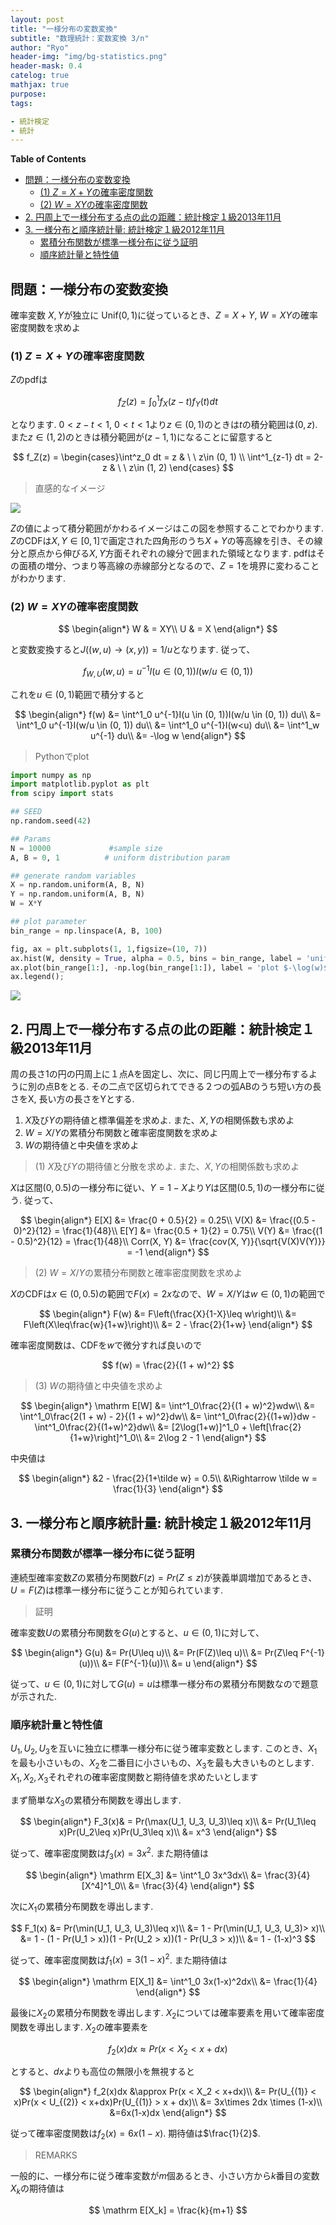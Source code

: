 ```yaml
---
layout: post
title: "一様分布の変数変換"
subtitle: "数理統計：変数変換 3/n"
author: "Ryo"
header-img: "img/bg-statistics.png"
header-mask: 0.4
catelog: true
mathjax: true
purpose: 
tags:

- 統計検定
- 統計
---
```



**Table of Contents**
<!-- START doctoc generated TOC please keep comment here to allow auto update -->
<!-- DON'T EDIT THIS SECTION, INSTEAD RE-RUN doctoc TO UPDATE -->

- [問題：一様分布の変数変換](#%E5%95%8F%E9%A1%8C%E4%B8%80%E6%A7%98%E5%88%86%E5%B8%83%E3%81%AE%E5%A4%89%E6%95%B0%E5%A4%89%E6%8F%9B)
  - [(1) $Z= X + Y$の確率密度関数](#1-z-x--y%E3%81%AE%E7%A2%BA%E7%8E%87%E5%AF%86%E5%BA%A6%E9%96%A2%E6%95%B0)
  - [(2) $W = XY$の確率密度関数](#2-w--xy%E3%81%AE%E7%A2%BA%E7%8E%87%E5%AF%86%E5%BA%A6%E9%96%A2%E6%95%B0)
- [2. 円周上で一様分布する点の此の距離：統計検定１級2013年11月](#2-%E5%86%86%E5%91%A8%E4%B8%8A%E3%81%A7%E4%B8%80%E6%A7%98%E5%88%86%E5%B8%83%E3%81%99%E3%82%8B%E7%82%B9%E3%81%AE%E6%AD%A4%E3%81%AE%E8%B7%9D%E9%9B%A2%E7%B5%B1%E8%A8%88%E6%A4%9C%E5%AE%9A%EF%BC%91%E7%B4%9A2013%E5%B9%B411%E6%9C%88)
- [3. 一様分布と順序統計量: 統計検定１級2012年11月](#3-%E4%B8%80%E6%A7%98%E5%88%86%E5%B8%83%E3%81%A8%E9%A0%86%E5%BA%8F%E7%B5%B1%E8%A8%88%E9%87%8F-%E7%B5%B1%E8%A8%88%E6%A4%9C%E5%AE%9A%EF%BC%91%E7%B4%9A2012%E5%B9%B411%E6%9C%88)
  - [累積分布関数が標準一様分布に従う証明](#%E7%B4%AF%E7%A9%8D%E5%88%86%E5%B8%83%E9%96%A2%E6%95%B0%E3%81%8C%E6%A8%99%E6%BA%96%E4%B8%80%E6%A7%98%E5%88%86%E5%B8%83%E3%81%AB%E5%BE%93%E3%81%86%E8%A8%BC%E6%98%8E)
  - [順序統計量と特性値](#%E9%A0%86%E5%BA%8F%E7%B5%B1%E8%A8%88%E9%87%8F%E3%81%A8%E7%89%B9%E6%80%A7%E5%80%A4)

<!-- END doctoc generated TOC please keep comment here to allow auto update -->

## 問題：一様分布の変数変換

確率変数 $X, Y$が独立に $\text{Unif}(0, 1)$に従っているとき、$Z= X + Y$, $W = XY$の確率密度関数を求めよ

### (1) $Z= X + Y$の確率密度関数

$Z$のpdfは

$$
f_Z(z) = \int^1_0f_X(z-t)f_Y(t)dt
$$

となります. $0<z-t<1$, $0<t<1$より$z\in (0, 1)$のときは$t$の積分範囲は$(0, z)$. また$z\in (1, 2)$のときは積分範囲が$(z-1, 1)$になることに留意すると

$$
f_Z(z) = \begin{cases}\int^z_0 dt = z & \  \ z\in (0, 1) \\ 
\int^1_{z-1} dt = 2-z & \  \ z\in (1, 2) 
\end{cases}
$$

> 直感的なイメージ

<img src="https://github.com/ryonakimageserver/omorikaizuka/blob/master/%E3%83%96%E3%83%AD%E3%82%B0%E7%94%A8/2021-12-25-uniformditribution-01.png?raw=true">

$Z$の値によって積分範囲がかわるイメージはこの図を参照することでわかります. $Z$のCDFは$X, Y \in [0, 1]$で画定された四角形のうち$X + Y$の等高線を引き、その線分と原点から伸びる$X, Y$方面それぞれの線分で囲まれた領域となります. pdfはその面積の増分、つまり等高線の赤線部分となるので、$Z = 1$を境界に変わることがわかります. 


### (2) $W = XY$の確率密度関数

$$
\begin{align*}
W & = XY\\
U & = X
\end{align*}
$$

と変数変換すると$J((w, u)\to (x, y)) = 1/u$となります. 従って、

$$
f_{W, U}(w, u) = u^{-1}I(u \in (0, 1))I(w/u \in (0, 1))
$$

これを$u\in(0,1)$範囲で積分すると

$$
\begin{align*}
f(w) &= \int^1_0 u^{-1}I(u \in (0, 1))I(w/u \in (0, 1)) du\\
&= \int^1_0 u^{-1}I(w/u \in (0, 1)) du\\
&= \int^1_0 u^{-1}I(w<u) du\\
&= \int^1_w u^{-1} du\\
&= -\log w
\end{align*}
$$

> Pythonでplot

```python
import numpy as np
import matplotlib.pyplot as plt
from scipy import stats

## SEED
np.random.seed(42)

## Params
N = 10000             #sample size
A, B = 0, 1          # uniform distribution param

## generate random variables
X = np.random.uniform(A, B, N)
Y = np.random.uniform(A, B, N)
W = X*Y

## plot parameter
bin_range = np.linspace(A, B, 100)

fig, ax = plt.subplots(1, 1,figsize=(10, 7))
ax.hist(W, density = True, alpha = 0.5, bins = bin_range, label = 'uniform variable ratio')
ax.plot(bin_range[1:], -np.log(bin_range[1:]), label = 'plot $-\log(w)$')
ax.legend();
```

<img src="https://github.com/ryonakimageserver/omorikaizuka/blob/master/%E3%83%96%E3%83%AD%E3%82%B0%E7%94%A8/20211225-python-plot.png?raw=true">

## 2. 円周上で一様分布する点の此の距離：統計検定１級2013年11月

周の長さ1の円の円周上に１点Aを固定し、次に、同じ円周上で一様分布するように別の点Bをとる. その二点で区切られてできる２つの弧ABのうち短い方の長さをX, 長い方の長さをYとする.

1. $X$及び$Y$の期待値と標準偏差を求めよ. また、$X, Y$の相関係数も求めよ
2. $W=X/Y$の累積分布関数と確率密度関数を求めよ
3. $W$の期待値と中央値を求めよ

> (1) $X$及び$Y$の期待値と分散を求めよ. また、$X, Y$の相関係数も求めよ


$X$は区間$(0, 0.5)$の一様分布に従い、$Y = 1 - X$より$Y$は区間$(0.5, 1)$の一様分布に従う. 従って、

$$
\begin{align*}
E[X] &= \frac{0 + 0.5}{2} = 0.25\\
V(X) &= \frac{(0.5 - 0)^2}{12} = \frac{1}{48}\\
E[Y] &= \frac{0.5 + 1}{2} = 0.75\\
V(Y) &= \frac{(1 - 0.5)^2}{12} = \frac{1}{48}\\
Corr(X, Y) &= \frac{cov(X, Y)}{\sqrt{V(X)V(Y)}} = -1
\end{align*}
$$

> (2) $W=X/Y$の累積分布関数と確率密度関数を求めよ

$X$のCDFは$x\in (0, 0.5)$の範囲で$F(x) = 2x$なので、$W = X/Y$は$w\in (0, 1)$の範囲で

$$
\begin{align*}
F(w) &= F\left(\frac{X}{1-X}\leq w\right)\\
&= F\left(X\leq\frac{w}{1+w}\right)\\
&= 2 - \frac{2}{1+w}
\end{align*}
$$

確率密度関数は、CDFを$w$で微分すれば良いので

$$
f(w) = \frac{2}{(1 + w)^2}
$$

> (3) $W$の期待値と中央値を求めよ

$$
\begin{align*}
\mathrm E[W] &= \int^1_0\frac{2}{(1 + w)^2}wdw\\
&= \int^1_0\frac{2(1 + w) - 2}{(1 + w)^2}dw\\
&= \int^1_0\frac{2}{(1+w)}dw - \int^1_0\frac{2}{(1+w)^2}dw\\
&= [2\log(1+w)]^1_0 + \left[\frac{2}{1+w}\right]^1_0\\
&= 2\log 2 - 1
\end{align*}
$$

中央値は

$$
\begin{align*}
&2 - \frac{2}{1+\tilde w} = 0.5\\
&\Rightarrow \tilde w = \frac{1}{3}
\end{align*}
$$

## 3. 一様分布と順序統計量: 統計検定１級2012年11月
### 累積分布関数が標準一様分布に従う証明

連続型確率変数$Z$の累積分布関数$F(z) = Pr(Z\leq z)$が狭義単調増加であるとき、$U=F(Z)$は標準一様分布に従うことが知られています.

> 証明

確率変数$U$の累積分布関数を$G(u)$とすると、$u\in (0, 1)$に対して、

$$
\begin{align*}
G(u) &= Pr(U\leq u)\\
&= Pr(F(Z)\leq u)\\
&= Pr(Z\leq F^{-1}(u))\\
&= F(F^{-1}(u))\\
&= u
\end{align*}
$$

従って、$u\in (0, 1)$に対して$G(u)=u$は標準一様分布の累積分布関数なので題意が示された.


### 順序統計量と特性値

$U_1, U_2, U_3$を互いに独立に標準一様分布に従う確率変数とします. このとき、$X_1$を最も小さいもの、$X_2$を二番目に小さいもの、$X_3$を最も大きいものとします.
$X_1, X_2, X_3$それぞれの確率密度関数と期待値を求めたいとします

まず簡単な$X_3$の累積分布関数を導出します.

$$
\begin{align*}
F_3(x)& = Pr(\max(U_1, U_3, U_3)\leq x)\\
&= Pr(U_1\leq x)Pr(U_2\leq x)Pr(U_3\leq x)\\
&= x^3
\end{align*}
$$

従って、確率密度関数は$f_3(x) = 3x^2$. また期待値は

$$
\begin{align*}
\mathrm E[X_3] &= \int^1_0 3x^3dx\\
&= \frac{3}{4}[X^4]^1_0\\
&= \frac{3}{4}
\end{align*}
$$

次に$X_1$の累積分布関数を導出します.

$$
F_1(x) &=  Pr(\min(U_1, U_3, U_3)\leq x)\\
&= 1 - Pr(\min(U_1, U_3, U_3)> x)\\
&= 1 - (1 - Pr(U_1 > x))(1 - Pr(U_2 > x))(1 - Pr(U_3 > x))\\
&= 1 - (1-x)^3
$$

従って、確率密度関数は$f_1(x) = 3(1-x)^2$. また期待値は

$$
\begin{align*}
\mathrm E[X_1] &= \int^1_0 3x(1-x)^2dx\\
&= \frac{1}{4}
\end{align*}
$$

最後に$X_2$の累積分布関数を導出します. $X_2$については確率要素を用いて確率密度関数を導出します.
$X_2$の確率要素を

$$
f_2(x)dx \approx Pr(x < X_2 < x+dx)
$$

とすると、$dx$よりも高位の無限小を無視すると

$$
\begin{align*}
f_2(x)dx &\approx Pr(x < X_2 < x+dx)\\
&= Pr(U_{(1)} < x)Pr(x < U_{(2)} < x+dx)Pr(U_{(1)} > x + dx)\\
&= 3x\times 2dx \times (1-x)\\
&=6x(1-x)dx
\end{align*}
$$

従って確率密度関数は$f_2(x) = 6x(1-x)$. 期待値は$\frac{1}{2}$.

> REMARKS

一般的に、一様分布に従う確率変数が$m$個あるとき、小さい方から$k$番目の変数$X_k$の期待値は

$$
\mathrm E[X_k] = \frac{k}{m+1}
$$
